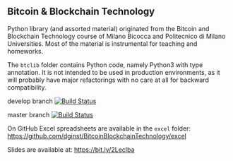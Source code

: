 ## Bitcoin & Blockchain Technology

Python library (and assorted material) originated from the Bitcoin and Blockchain Technology course of Milano Bicocca and Politecnico di Milano Universities. Most of the material is instrumental for teaching and homeworks.

The `btclib` folder contains Python code, namely Python3 with type annotation. It is not intended to be used in production environments, as it will probably have major refactorings with no care at all for backward compatibility.

develop branch [![Build Status](https://travis-ci.org/dginst/BitcoinBlockchainTechnology.svg?branch=develop)](https://travis-ci.org/dginst/BitcoinBlockchainTechnology)

master branch [![Build Status](https://travis-ci.org/dginst/BitcoinBlockchainTechnology.svg?branch=master)](https://travis-ci.org/dginst/BitcoinBlockchainTechnology)

On GitHub Excel spreadsheets are available in the `excel` folder:
https://github.com/dginst/BitcoinBlockchainTechnology/excel

Slides are available at:
https://bit.ly/2LecIba
